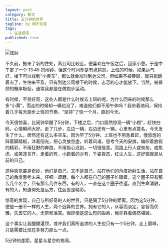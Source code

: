```yaml
---
layout: post
category: 散文
title: 五分钟的世界
tagline: by 明不知昔
tags: 
  - 生活感悟
published: true
---
```


![图片](http://a2.qpic.cn/psb?/V118G3dh0IatwX/gragmTeQR6YuuZ0PdDK9EcEw9QjoNWujHwR0Kfflltw!/b/dIUBAAAAAAAA&ek=1&kp=1&pt=0&bo=cgSAAgAAAAARENM!&t=5&tl=3&su=010603569&tm=1566104400&sce=0-12-12&rf=2-9)

不久前，搬来了新的住处，离公司比较近，便喜欢在午饭之后，回家小憩。于是中午定了一个 13:45 的闹钟，但这个时间却是有点尴尬，上班的时候，如果运气好，楼下可以找到“小黄车”，那么就会准时到达公司，但如果不被眷顾，就只能跑着去了，生怕来不及，只有到达公司楼下的时候，忐忑的心才能放下。当然，被眷顾的概率极低，通常我都是在做跑步运动。

<!--more-->

有时候，不禁好奇，这些人都是什么时候去上班的呢，为什么回来的时候那么多“小黄”，而走的时候却一辆也没了，难道他们都不用午休吗？我带着纳闷，保持着几乎每天跑步上班的节奏，“坚持”了快一个月，直到今天。

今天很惊喜，比闹钟早醒了5分钟，下楼之后，门口居然惊现一辆“小橙”，赶快扫码，心情瞬间大好。走了几步，左边一辆，右边还有一辆。心里有点莫名，今天发生了什么，居然还有这么多空车。因为早了5分钟，上班也不用急着赶，慢悠悠的踩着脚踏板，沐着阳光，把心灵放空虚，听着风语，思考今天的安排，编织着放假的精彩，不用狂野的奔跑，不用担心迟到，一切很惬意。而路上行人或匆匆，或焦虑，或笑逐言开，走着的有，小跑着的亦有，千姿百态，红尘人生，这好像就是从前的自己。

这种感觉甚是奇妙，他们是自己，又不是自己，站在他们的角度折射生活，站在自己的角度思考未来。仔细一琢磨，每个人都在自己的圈子忙碌着，这个圈子只有那么几个名字，只有那么几件东西，有的人，一直在这个圈子往返，直到生命消散，有的人，知道何处是远方，往返皆是精彩。

惊奇的发现，自己与所好奇的人的世界，只是隔了5分钟的距离。因为这5分钟，便是一册不一样的人生，两个迥异的世界。拥有它的人，从容而淡定，睿智而优雅，失去它的人，无奈和落寞。但即便是这么短的距离，我亦靠着偶然堪破。

这个事实让我醍醐灌顶，或许我们离所追求的人生也只有一个5分钟，走上巅峰，只是需要比现在多努力那么一点。

5分钟的差距，星星与星空的格局。